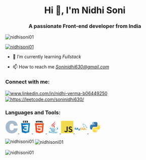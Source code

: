 <h1 align="center">Hi 👋, I'm Nidhi Soni</h1>
<h3 align="center">A passionate Front-end developer from India</h3>

<p align="left"> <img src="https://komarev.com/ghpvc/?username=nidhisoni01&label=Profile%20views&color=0e75b6&style=flat" alt="nidhisoni01" /> </p>

<p align="left"> <a href="https://github.com/ryo-ma/github-profile-trophy"><img src="https://github-profile-trophy.vercel.app/?username=nidhisoni01" alt="nidhisoni01" /></a> </p>

- 🌱 I’m currently learning *Fullstack*

- 📫 How to reach me *Soninidhi630@gmail.com*

<h3 align="left">Connect with me:</h3>
<p align="left">
<a href="https://linkedin.com/in/www.linkedin.com/in/nidhi-verma-b06449250" target="blank"><img align="center" src="https://raw.githubusercontent.com/rahuldkjain/github-profile-readme-generator/master/src/images/icons/Social/linked-in-alt.svg" alt="www.linkedin.com/in/nidhi-verma-b06449250" height="30" width="40" /></a>
<a href="https://www.leetcode.com/https://leetcode.com/soninidhi630/" target="blank"><img align="center" src="https://raw.githubusercontent.com/rahuldkjain/github-profile-readme-generator/master/src/images/icons/Social/leet-code.svg" alt="https://leetcode.com/soninidhi630/" height="30" width="40" /></a>
</p>

<h3 align="left">Languages and Tools:</h3>
<p align="left"> <a href="https://www.cprogramming.com/" target="_blank" rel="noreferrer"> <img src="https://raw.githubusercontent.com/devicons/devicon/master/icons/c/c-original.svg" alt="c" width="40" height="40"/> </a> <a href="https://www.w3schools.com/css/" target="_blank" rel="noreferrer"> <img src="https://raw.githubusercontent.com/devicons/devicon/master/icons/css3/css3-original-wordmark.svg" alt="css3" width="40" height="40"/> </a> <a href="https://www.w3.org/html/" target="_blank" rel="noreferrer"> <img src="https://raw.githubusercontent.com/devicons/devicon/master/icons/html5/html5-original-wordmark.svg" alt="html5" width="40" height="40"/> </a> <a href="https://www.java.com" target="_blank" rel="noreferrer"> <img src="https://raw.githubusercontent.com/devicons/devicon/master/icons/java/java-original.svg" alt="java" width="40" height="40"/> </a> <a href="https://developer.mozilla.org/en-US/docs/Web/JavaScript" target="_blank" rel="noreferrer"> <img src="https://raw.githubusercontent.com/devicons/devicon/master/icons/javascript/javascript-original.svg" alt="javascript" width="40" height="40"/> </a> <a href="https://www.mysql.com/" target="_blank" rel="noreferrer"> <img src="https://raw.githubusercontent.com/devicons/devicon/master/icons/mysql/mysql-original-wordmark.svg" alt="mysql" width="40" height="40"/> </a> <a href="https://www.python.org" target="_blank" rel="noreferrer"> <img src="https://raw.githubusercontent.com/devicons/devicon/master/icons/python/python-original.svg" alt="python" width="40" height="40"/> </a> </p>

<p><img align="left" src="https://github-readme-stats.vercel.app/api/top-langs?username=nidhisoni01&show_icons=true&locale=en&layout=compact" alt="nidhisoni01" /></p>

<p>&nbsp;<img align="center" src="https://github-readme-stats.vercel.app/api?username=nidhisoni01&show_icons=true&locale=en" alt="nidhisoni01" /></p>

<p><img align="center" src="https://github-readme-streak-stats.herokuapp.com/?user=nidhisoni01&" alt="nidhisoni01" /></p>
